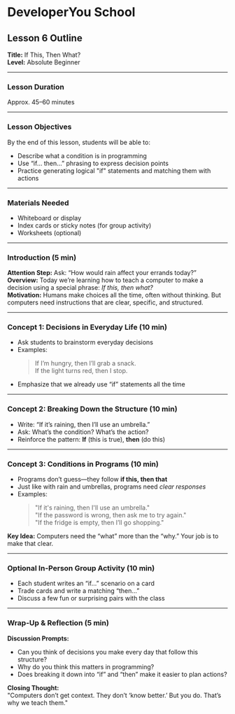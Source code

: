 # DeveloperYou School
## Lesson 6 Outline
**Title:** If This, Then What?  
**Level:** Absolute Beginner

---

### Lesson Duration
Approx. 45–60 minutes

---

### Lesson Objectives
By the end of this lesson, students will be able to:
- Describe what a condition is in programming
- Use “if… then…” phrasing to express decision points
- Practice generating logical "if" statements and matching them with actions

---

### Materials Needed
- Whiteboard or display
- Index cards or sticky notes (for group activity)
- Worksheets (optional)

---

### Introduction (5 min)
**Attention Step:** Ask: “How would rain affect your errands today?”  
**Overview:** Today we’re learning how to teach a computer to make a decision using a special phrase: *If this, then what?*  
**Motivation:** Humans make choices all the time, often without thinking. But computers need instructions that are clear, specific, and structured.

---

### Concept 1: Decisions in Everyday Life (10 min)
- Ask students to brainstorm everyday decisions
- Examples:  
  > If I’m hungry, then I’ll grab a snack.  
  > If the light turns red, then I stop.
- Emphasize that we already use “if” statements all the time

---

### Concept 2: Breaking Down the Structure (10 min)
- Write: “If it’s raining, then I’ll use an umbrella.”
- Ask: What’s the condition? What’s the action?
- Reinforce the pattern: **If** (this is true), **then** (do this)

---

### Concept 3: Conditions in Programs (10 min)
- Programs don’t guess—they follow **if this, then that**
- Just like with rain and umbrellas, programs need *clear responses*
- Examples:  
  > "If it's raining, then I'll use an umbrella."  
  > "If the password is wrong, then ask me to try again."  
  > "If the fridge is empty, then I’ll go shopping."

**Key Idea:** Computers need the “what” more than the “why.” Your job is to make that clear.

---

### Optional In-Person Group Activity (10 min)
- Each student writes an “if…” scenario on a card
- Trade cards and write a matching “then…”
- Discuss a few fun or surprising pairs with the class

---

### Wrap-Up & Reflection (5 min)
**Discussion Prompts:**
- Can you think of decisions you make every day that follow this structure?
- Why do you think this matters in programming?
- Does breaking it down into “if” and “then” make it easier to plan actions?

**Closing Thought:**  
"Computers don’t get context. They don’t ‘know better.’ But you do. That’s why we teach them."
